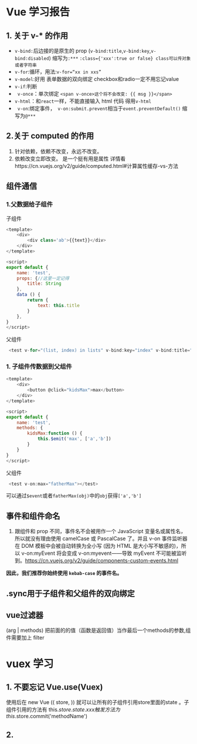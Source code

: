 # Vue 学习报告
## 1. 关于 v-* 的作用
- `v-bind:`后边接的是原生的 prop (`v-bind:title`,`v-bind:key`,`v-bind:disabled`) 缩写为`:***` `:class={'xxx':true or false} class可以传对象或者字符串`
- `v-for`:循环，用法:`v-for=“xx in xxs”`
- `v-model`:好用 表单数据的双向绑定 checkbox和radio一定不用忘记value 
- `v-if`:判断
- ` v-once`：单次绑定 `<span v-once>这个将不会改变: {{ msg }}</span>`
- `v-html`：和`react`一样，不能直接输入 html 代码 得用`v-html`
- ` v-on`:绑定事件，` v-on:submit.prevent`相当于`event.preventDefault()` 缩写为`@***`

## 2.关于 computed 的作用
1. 针对依赖，依赖不改变，永远不改变。
2. 依赖改变立即改变。
是一个挺有用是属性 详情看https://cn.vuejs.org/v2/guide/computed.html#计算属性缓存-vs-方法

## 组件通信
### 1.父数据给子组件
子组件
```javascript
<template>
    <div>
        <div class='ab'>{{text}}</div>
    </div>
</template>

<script>
export default {
    name: 'test',
    props: {//这里一定记得
        title: String 
    },
    data () {
        return {
            text: this.title
        }
    },
}
</script>
```

父组件
```javascript
 <test v-for="(list, index) in lists" v-bind:key="index" v-bind:title="list.text"></test>
```
### 1. 子组件传数据到父组件

```javascript
<template>
    <div>
        <button @click="kidsMax">max</button>
    </div>
</template>

<script>
export default {
    name: 'test',
    methods: {
        kidsMax:function () {
            this.$emit('max', ['a','b'])
        }
    }
}
</script>
```
父组件
```javascript
 <test v-on:max="fatherMax"></test>
```
可以通过`$event`或者`fatherMax(obj)`中的`obj`获得`['a','b']`

## 事件和组件命名
1. 跟组件和 prop 不同，事件名不会被用作一个 JavaScript 变量名或属性名，所以就没有理由使用 camelCase 或 PascalCase 了。并且 v-on 事件监听器在 DOM 模板中会被自动转换为全小写 (因为 HTML 是大小写不敏感的)，所以 v-on:myEvent 将会变成 v-on:myevent——导致 myEvent 不可能被监听到。https://cn.vuejs.org/v2/guide/components-custom-events.html

**因此，我们推荐你始终使用 `kebab-case` 的事件名。**

## .sync用于子组件和父组件的双向绑定

## vue过滤器 
(arg | methods) 把前面的的值（函数是返回值）当作最后一个methods的参数,组件需要加上 filter 

# vuex 学习

## 1. 不要忘记 Vue.use(Vuex)
使用后在 new Vue (( store, )) 就可以让所有的子组件引用store里面的state 。子组件引用的方法有 this.$store.state.xxx
触发方法为 this.$store.commit('methodName')

## 2.